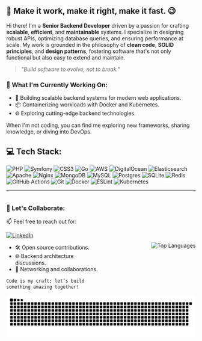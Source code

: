 
## 👋 Make it work, make it right, make it fast. :wink:
Hi there! I'm a **Senior Backend Developer** driven by a passion for crafting **scalable**, **efficient**, and **maintainable** systems. I specialize in designing robust APIs, optimizing database queries, and ensuring performance at scale. My work is grounded in the philosophy of **clean code**, **SOLID principles**, and **design patterns**, fostering software that's not only functional but also easy to extend and maintain.
> _"Build software to evolve, not to break."_

### 🌱 **What I'm Currently Working On**:
- 🚀 Building scalable backend systems for modern web applications.
- 📦 Containerizing workloads with Docker and Kubernetes.
- 🌐 Exploring cutting-edge backend technologies.

When I'm not coding, you can find me exploring new frameworks, sharing knowledge, or diving into DevOps.

## 💻 Tech Stack:
![PHP](https://img.shields.io/badge/php-%23777BB4.svg?style=for-the-badge&logo=php&logoColor=white) ![Symfony](https://img.shields.io/badge/symfony-%23000000.svg?style=for-the-badge&logo=symfony&logoColor=white) ![CSS3](https://img.shields.io/badge/css3-%231572B6.svg?style=for-the-badge&logo=css3&logoColor=white) ![Go](https://img.shields.io/badge/go-%2300ADD8.svg?style=for-the-badge&logo=go&logoColor=white) ![AWS](https://img.shields.io/badge/AWS-%23FF9900.svg?style=for-the-badge&logo=amazon-aws&logoColor=white) ![DigitalOcean](https://img.shields.io/badge/DigitalOcean-%230167ff.svg?style=for-the-badge&logo=digitalOcean&logoColor=white) ![Elasticsearch](https://img.shields.io/badge/elasticsearch-%230377CC.svg?style=for-the-badge&logo=elasticsearch&logoColor=white) ![Apache](https://img.shields.io/badge/apache-%23D42029.svg?style=for-the-badge&logo=apache&logoColor=white) ![Nginx](https://img.shields.io/badge/nginx-%23009639.svg?style=for-the-badge&logo=nginx&logoColor=white) ![MongoDB](https://img.shields.io/badge/MongoDB-%234ea94b.svg?style=for-the-badge&logo=mongodb&logoColor=white) ![MySQL](https://img.shields.io/badge/mysql-4479A1.svg?style=for-the-badge&logo=mysql&logoColor=white) ![Postgres](https://img.shields.io/badge/postgres-%23316192.svg?style=for-the-badge&logo=postgresql&logoColor=white) ![SQLite](https://img.shields.io/badge/sqlite-%2307405e.svg?style=for-the-badge&logo=sqlite&logoColor=white) ![Redis](https://img.shields.io/badge/redis-%23DD0031.svg?style=for-the-badge&logo=redis&logoColor=white) ![GitHub Actions](https://img.shields.io/badge/github%20actions-%232671E5.svg?style=for-the-badge&logo=githubactions&logoColor=white) ![Git](https://img.shields.io/badge/git-%23F05033.svg?style=for-the-badge&logo=git&logoColor=white) ![Docker](https://img.shields.io/badge/docker-%230db7ed.svg?style=for-the-badge&logo=docker&logoColor=white) ![ESLint](https://img.shields.io/badge/ESLint-4B3263?style=for-the-badge&logo=eslint&logoColor=white) ![Kubernetes](https://img.shields.io/badge/kubernetes-%23326ce5.svg?style=for-the-badge&logo=kubernetes&logoColor=white)

---
<div style="display: flex; justify-content: space-between; align-items: center;">
  <div style="flex: 1;">
    <h3>🚀 Let's Collaborate: </h3> 
    <p>📫 Feel free to reach out for: </p>
        <a href="https://linkedin.com/in/brahim-rizq">
            <img src="https://img.shields.io/badge/LinkedIn-%230077B5.svg?logo=linkedin&logoColor=white" alt="LinkedIn">
        </a>
    <ul>
      <li>🛠 Open source contributions.</li>
      <li>🌐 Backend architecture discussions.</li>
      <li>🤝 Networking and collaborations.</li>
    </ul>
     
    Code is my craft; let’s build something amazing together!
  </div>
  <div style="flex: 1; text-align: right;">
    <img src="https://github-readme-stats.vercel.app/api/top-langs/?username=brahimrizqHireme&theme=default&hide_border=true&include_all_commits=true&count_private=true&layout=compact" alt="Top Languages">
  </div>
</div>

<picture>
  <source media="(prefers-color-scheme: dark)" srcset="https://raw.githubusercontent.com/brahimrizqHireme/brahimrizqHireme/output/github-snake-dark.svg" />
  <source media="(prefers-color-scheme: light)" srcset="https://raw.githubusercontent.com/brahimrizqHireme/brahimrizqHireme/output/github-snake.svg" />
  <img alt="github-snake" src="https://raw.githubusercontent.com/brahimrizqHireme/brahimrizqHireme/output/github-snake.svg" />
</picture>
